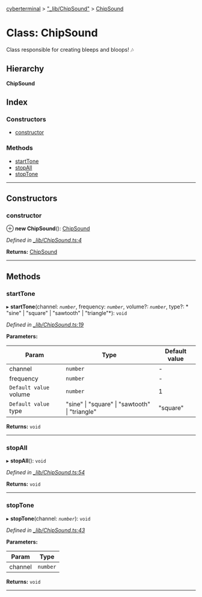 [cyberterminal](../README.md) > ["_lib/ChipSound"](../modules/__lib_chipsound_.md) > [ChipSound](../classes/__lib_chipsound_.chipsound.md)

# Class: ChipSound

Class responsible for creating bleeps and bloops! 🎶

## Hierarchy

**ChipSound**

## Index

### Constructors

* [constructor](__lib_chipsound_.chipsound.md#constructor)

### Methods

* [startTone](__lib_chipsound_.chipsound.md#starttone)
* [stopAll](__lib_chipsound_.chipsound.md#stopall)
* [stopTone](__lib_chipsound_.chipsound.md#stoptone)

---

## Constructors

<a id="constructor"></a>

###  constructor

⊕ **new ChipSound**(): [ChipSound](__lib_chipsound_.chipsound.md)

*Defined in [_lib/ChipSound.ts:4](https://github.com/FantasyInternet/cyberterminal/blob/HEAD/src/script/_lib/ChipSound.ts#L4)*

**Returns:** [ChipSound](__lib_chipsound_.chipsound.md)

___

## Methods

<a id="starttone"></a>

###  startTone

▸ **startTone**(channel: *`number`*, frequency: *`number`*, volume?: *`number`*, type?: * "sine" &#124; "square" &#124; "sawtooth" &#124; "triangle"*): `void`

*Defined in [_lib/ChipSound.ts:19](https://github.com/FantasyInternet/cyberterminal/blob/HEAD/src/script/_lib/ChipSound.ts#L19)*

**Parameters:**

| Param | Type | Default value |
| ------ | ------ | ------ |
| channel | `number` | - |
| frequency | `number` | - |
| `Default value` volume | `number` | 1 |
| `Default value` type |  "sine" &#124; "square" &#124; "sawtooth" &#124; "triangle"| &quot;square&quot; |

**Returns:** `void`

___
<a id="stopall"></a>

###  stopAll

▸ **stopAll**(): `void`

*Defined in [_lib/ChipSound.ts:54](https://github.com/FantasyInternet/cyberterminal/blob/HEAD/src/script/_lib/ChipSound.ts#L54)*

**Returns:** `void`

___
<a id="stoptone"></a>

###  stopTone

▸ **stopTone**(channel: *`number`*): `void`

*Defined in [_lib/ChipSound.ts:43](https://github.com/FantasyInternet/cyberterminal/blob/HEAD/src/script/_lib/ChipSound.ts#L43)*

**Parameters:**

| Param | Type |
| ------ | ------ |
| channel | `number` |

**Returns:** `void`

___

